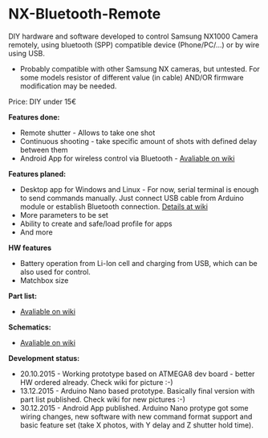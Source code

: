 # NX-Bluetooth-Remote
DIY hardware and software developed to control Samsung NX1000 Camera remotely, using bluetooth (SPP) compatible device (Phone/PC/...) or by wire using USB.
* Probably compatible with other Samsung NX cameras, but untested. For some models resistor of different value (in cable) AND/OR firmware modification may be needed.

Price: DIY under 15€

**Features done:**
* Remote shutter - Allows to take one shot
* Continuous shooting - take specific amount of shots with defined delay between them
* Android App for wireless control via Bluetooth - [Avaliable on wiki](https://github.com/PatrikSamuelTauchim/NX-Bluetooth-Remote/wiki/Software)

**Features planed:**
* Desktop app for Windows and Linux - For now, serial terminal is enough to send commands manually. Just connect USB cable from Arduino module or establish Bluetooth connection. [Details at wiki](https://github.com/PatrikSamuelTauchim/NX-Bluetooth-Remote/wiki/Software)
* More parameters to be set
* Ability to create and safe/load profile for apps 
* And more

**HW features**
* Battery operation from Li-Ion cell and charging from USB, which can be also used for control.
* Matchbox size

**Part list:**
* [Avaliable on wiki](https://github.com/PatrikSamuelTauchim/NX-Bluetooth-Remote/wiki)

**Schematics:**
* [Avaliable on wiki](https://github.com/PatrikSamuelTauchim/NX-Bluetooth-Remote/wiki/Hardware)

**Development status:**
* 20.10.2015 - Working prototype based on ATMEGA8 dev board - better HW ordered already. Check wiki for picture :-)
* 13.12.2015 - Arduino Nano based prototype. Basically final version with part list published. Check wiki for new pictures :-)
* 30.12.2015 - Android App published. Arduino Nano protype got some wiring  changes, new software with new command format support and basic feature set (take X photos, with Y delay and Z shutter hold time).
